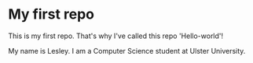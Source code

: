 # My first repo
This is my first repo. That's why I've called this repo 'Hello-world'!

My name is Lesley. I am a Computer Science student at Ulster University.
